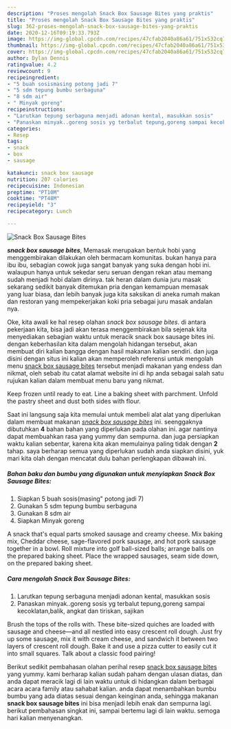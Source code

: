 ```yaml
---
description: "Proses mengolah Snack Box Sausage Bites yang praktis"
title: "Proses mengolah Snack Box Sausage Bites yang praktis"
slug: 362-proses-mengolah-snack-box-sausage-bites-yang-praktis
date: 2020-12-16T09:19:33.793Z
image: https://img-global.cpcdn.com/recipes/47cfab2040a86a61/751x532cq70/snack-box-sausage-bites-foto-resep-utama.jpg
thumbnail: https://img-global.cpcdn.com/recipes/47cfab2040a86a61/751x532cq70/snack-box-sausage-bites-foto-resep-utama.jpg
cover: https://img-global.cpcdn.com/recipes/47cfab2040a86a61/751x532cq70/snack-box-sausage-bites-foto-resep-utama.jpg
author: Dylan Dennis
ratingvalue: 4.2
reviewcount: 9
recipeingredient:
- "5 buah sosismasing potong jadi 7"
- "5 sdm tepung bumbu serbaguna"
- "8 sdm air"
- " Minyak goreng"
recipeinstructions:
- "Larutkan tepung serbaguna menjadi adonan kental, masukkan sosis"
- "Panaskan minyak..goreng sosis yg terbalut tepung,goreng sampai kecoklatan,balik, angkat dan tiriskan, sajikan"
categories:
- Resep
tags:
- snack
- box
- sausage

katakunci: snack box sausage 
nutrition: 207 calories
recipecuisine: Indonesian
preptime: "PT10M"
cooktime: "PT48M"
recipeyield: "3"
recipecategory: Lunch

---
```



![Snack Box Sausage Bites](https://img-global.cpcdn.com/recipes/47cfab2040a86a61/751x532cq70/snack-box-sausage-bites-foto-resep-utama.jpg)

<b><i>snack box sausage bites</i></b>, Memasak merupakan bentuk hobi yang menggembirakan dilakukan oleh bermacam komunitas. bukan hanya para ibu ibu, sebagian cowok juga sangat banyak yang suka dengan hobi ini. walaupun hanya untuk sekedar seru seruan dengan rekan atau memang sudah menjadi hobi dalam dirinya. tak heran dalam dunia juru masak sekarang sedikit banyak ditemukan pria dengan kemampuan memasak yang luar biasa, dan lebih banyak juga kita saksikan di aneka rumah makan dan restoran yang mempekerjakan koki pria sebagai juru masak andalan nya.

Oke, kita awali ke hal resep olahan <i>snack box sausage bites</i>. di antara pekerjaan kita, bisa jadi akan terasa menggembirakan bila sejenak kita menyediakan sebagian waktu untuk meracik snack box sausage bites ini. dengan keberhasilan kita dalam mengolah hidangan tersebut, akan membuat diri kalian bangga dengan hasil makanan kalian sendiri. dan juga disini dengan situs ini kalian akan memperoleh referensi untuk mengolah menu <u>snack box sausage bites</u> tersebut menjadi makanan yang endess dan nikmat, oleh sebab itu catat alamat website ini di hp anda sebagai salah satu rujukan kalian dalam membuat menu baru yang nikmat.

Keep frozen until ready to eat. Line a baking sheet with parchment. Unfold the pastry sheet and dust both sides with flour.


Saat ini langsung saja kita memulai untuk membeli alat alat yang diperlukan dalam membuat makanan <u><i>snack box sausage bites</i></u> ini. seenggaknya dibutuhkan <b>4</b> bahan bahan yang diperlukan pada olahan ini. agar nantinya dapat membuahkan rasa yang yummy dan sempurna. dan juga persiapkan waktu kalian sebentar, karena kita akan memulainya paling tidak dengan <b>2</b> tahap. saya berharap semua yang diperlukan sudah anda siapkan disini, yuk mari kita olah dengan mencatat dulu bahan perlengkapan dibawah ini.

<!--inarticleads1-->

##### Bahan baku dan bumbu yang digunakan untuk menyiapkan Snack Box Sausage Bites:

1. Siapkan 5 buah sosis(masing&#34; potong jadi 7)
1. Gunakan 5 sdm tepung bumbu serbaguna
1. Gunakan 8 sdm air
1. Siapkan  Minyak goreng


A snack that&#39;s equal parts smoked sausage and creamy cheese. Mix baking mix, Cheddar cheese, sage-flavored pork sausage, and hot pork sausage together in a bowl. Roll mixture into golf ball-sized balls; arrange balls on the prepared baking sheet. Place the wrapped sausages, seam side down, on the prepared baking sheet. 

<!--inarticleads2-->

##### Cara mengolah Snack Box Sausage Bites:

1. Larutkan tepung serbaguna menjadi adonan kental, masukkan sosis
1. Panaskan minyak..goreng sosis yg terbalut tepung,goreng sampai kecoklatan,balik, angkat dan tiriskan, sajikan


Brush the tops of the rolls with. These bite-sized quiches are loaded with sausage and cheese—and all nestled into easy crescent roll dough. Just fry up some sausage, mix it with cream cheese, and sandwich it between two layers of crescent roll dough. Bake it and use a pizza cutter to easily cut it into small squares. Talk about a classic food pairing! 

Berikut sedikit pembahasan olahan perihal resep <u>snack box sausage bites</u> yang yummy. kami berharap kalian sudah paham dengan ulasan diatas, dan anda dapat meracik lagi di lain waktu untuk di hidangkan dalam berbagai acara acara family atau sahabat kalian. anda dapat menambahkan bumbu bumbu yang ada diatas sesuai dengan keinginan anda, sehingga makanan <b>snack box sausage bites</b> ini bisa menjadi lebih enak dan sempurna lagi. berikut pembahasan singkat ini, sampai bertemu lagi di lain waktu. semoga hari kalian menyenangkan.
